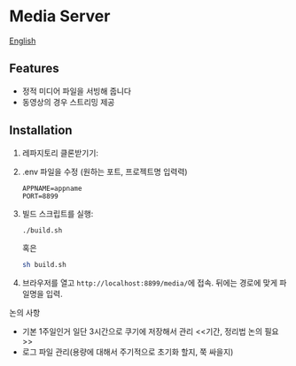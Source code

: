 # Media Server

[English](./readme.md)

## Features

- 정적 미디어 파일을 서빙해 줍니다
- 동영상의 경우 스트리밍 제공


## Installation

1. 레파지토리 클론받기기:

2. .env 파일을 수정 (원하는 포트, 프로젝트명 입력력)
    ```
    APPNAME=appname
    PORT=8899
    ```
3. 빌드 스크립트를 실행:
    ```bash
    ./build.sh
    ```
    혹은
    ```bash
    sh build.sh
    ```

4. 브라우저를 열고 `http://localhost:8899/media/`에 접속. 뒤에는 경로에 맞게 파일명을 입력.



논의 사항
- 기본 1주일인거 일단 3시간으로 쿠기에 저장해서 관리 <<기간, 정리법 논의 필요>>
- 로그 파일 관리(용량에 대해서 주기적으로 초기화 할지, 쭉 싸을지)
